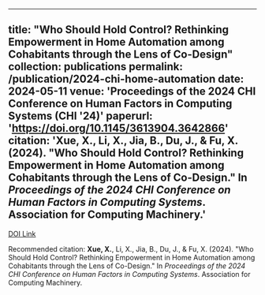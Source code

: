 
---
title: "Who Should Hold Control? Rethinking Empowerment in Home Automation among Cohabitants through the Lens of Co-Design"
collection: publications
permalink: /publication/2024-chi-home-automation
date: 2024-05-11
venue: 'Proceedings of the 2024 CHI Conference on Human Factors in Computing Systems (CHI &#39;24)'
paperurl: 'https://doi.org/10.1145/3613904.3642866'
citation: '<b>Xue, X.</b>, Li, X., Jia, B., Du, J., & Fu, X. (2024). &quot;Who Should Hold Control? Rethinking Empowerment in Home Automation among Cohabitants through the Lens of Co-Design.&quot; In <i>Proceedings of the 2024 CHI Conference on Human Factors in Computing Systems</i>. Association for Computing Machinery.'
---
[DOI Link](https://doi.org/10.1145/3613904.3642866)

<p>Recommended citation: <b>Xue, X.</b>, Li, X., Jia, B., Du, J., & Fu, X. (2024). &quot;Who Should Hold Control? Rethinking Empowerment in Home Automation among Cohabitants through the Lens of Co-Design.&quot; In <i>Proceedings of the 2024 CHI Conference on Human Factors in Computing Systems</i>. Association for Computing Machinery.</p>
